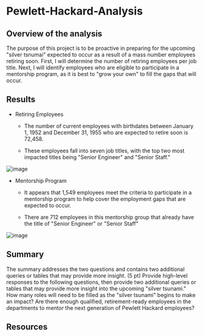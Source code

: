 # Pewlett-Hackard-Analysis
## Overview of the analysis
The purpose of this project is to be proactive in preparing for the upcoming "silver tsnumai" expected to occur as a result of a mass number employees retiring soon.  First, I will determine the number of retiring employees per job title.  Next, I will identify employees who are eligible to participate in a mentorship program, as it is best to "grow your own" to fill the gaps that will occur.

## Results
- Retiring Employees

  - The number of current employees with birthdates between January 1, 1952 and December 31, 1955 who are expected to retire soon is 72,458.  

  - These employees fall into seven job titles, with the top two most impacted titles being "Senior Engineer" and "Senior Staff."

![image](https://user-images.githubusercontent.com/102322707/173102306-21c4f40e-96f3-49f9-a776-69ccd665436d.png)

- Mentorship Program

  - It appears that 1,549 employees meet the criteria to participate in a mentorship program to help cover the employment gaps that are expected to occur.

  - There are 712 employees in this mentorship group that already have the title of "Senior Engineer" or "Senior Staff"

![image](https://user-images.githubusercontent.com/102322707/173105199-5c91071c-80dc-429e-9be0-bb6166244a8c.png)


## Summary

The summary addresses the two questions and contains two additional queries or tables that may provide more insight. (5 pt)
Provide high-level responses to the following questions, then provide two additional queries or tables that may provide more insight into the upcoming "silver tsunami."
How many roles will need to be filled as the "silver tsunami" begins to make an impact?
Are there enough qualified, retirement-ready employees in the departments to mentor the next generation of Pewlett Hackard employees?

## Resources
